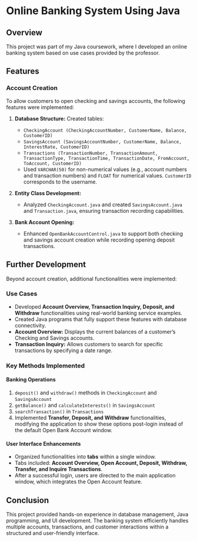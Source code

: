 # Online Banking System Using Java

## Overview
This project was part of my Java coursework, where I developed an online banking system based on use cases provided by the professor.

## Features
### Account Creation
To allow customers to open checking and savings accounts, the following features were implemented:

1. **Database Structure:** Created tables:
   - `CheckingAccount (CheckingAccountNumber, CustomerName, Balance, CustomerID)`
   - `SavingsAccount (SavingsAccountNumber, CustomerName, Balance, InterestRate, CustomerID)`
   - `Transactions (TransactionNumber, TransactionAmount, TransactionType, TransactionTime, TransactionDate, FromAccount, ToAccount, CustomerID)`
   - Used `VARCHAR(50)` for non-numerical values (e.g., account numbers and transaction numbers) and `FLOAT` for numerical values. `CustomerID` corresponds to the username.

2. **Entity Class Development:**
   - Analyzed `CheckingAccount.java` and created `SavingsAccount.java` and `Transaction.java`, ensuring transaction recording capabilities.

3. **Bank Account Opening:**
   - Enhanced `OpenBankAccountControl.java` to support both checking and savings account creation while recording opening deposit transactions.

## Further Development
Beyond account creation, additional functionalities were implemented:

### Use Cases
- Developed **Account Overview, Transaction Inquiry, Deposit, and Withdraw** functionalities using real-world banking service examples.
- Created Java programs that fully support these features with database connectivity.
- **Account Overview:** Displays the current balances of a customer’s Checking and Savings accounts.
- **Transaction Inquiry:** Allows customers to search for specific transactions by specifying a date range.

### Key Methods Implemented

#### Banking Operations
1. `deposit()` and `withdraw()` methods in `CheckingAccount` and `SavingsAccount`
2. `getBalance()` and `calculateInterests()` in `SavingsAccount`
3. `searchTransaction()` in `Transactions`
4. Implemented **Transfer, Deposit, and Withdraw** functionalities, modifying the application to show these options post-login instead of the default Open Bank Account window.

#### User Interface Enhancements
- Organized functionalities into **tabs** within a single window.
- Tabs included: **Account Overview, Open Account, Deposit, Withdraw, Transfer, and Inquire Transactions**.
- After a successful login, users are directed to the main application window, which integrates the Open Account feature.

## Conclusion
This project provided hands-on experience in database management, Java programming, and UI development. The banking system efficiently handles multiple accounts, transactions, and customer interactions within a structured and user-friendly interface.

